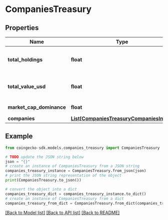 # CompaniesTreasury


## Properties

Name | Type | Description | Notes
------------ | ------------- | ------------- | -------------
**total_holdings** | **float** | total btc/eth holdings of companies | [optional] 
**total_value_usd** | **float** | total btc/eth holdings value in usd | [optional] 
**market_cap_dominance** | **float** | market cap dominance | [optional] 
**companies** | [**List[CompaniesTreasuryCompaniesInner]**](CompaniesTreasuryCompaniesInner.md) |  | [optional] 

## Example

```python
from coingecko-sdk.models.companies_treasury import CompaniesTreasury

# TODO update the JSON string below
json = "{}"
# create an instance of CompaniesTreasury from a JSON string
companies_treasury_instance = CompaniesTreasury.from_json(json)
# print the JSON string representation of the object
print(CompaniesTreasury.to_json())

# convert the object into a dict
companies_treasury_dict = companies_treasury_instance.to_dict()
# create an instance of CompaniesTreasury from a dict
companies_treasury_from_dict = CompaniesTreasury.from_dict(companies_treasury_dict)
```
[[Back to Model list]](../README.md#documentation-for-models) [[Back to API list]](../README.md#documentation-for-api-endpoints) [[Back to README]](../README.md)


